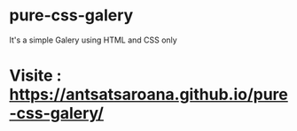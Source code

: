 # pure-css-galery
It's a simple Galery using HTML and CSS only

# Visite : https://antsatsaroana.github.io/pure-css-galery/
